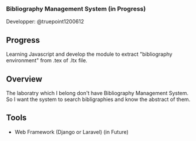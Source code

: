 ### Bibliography Management System (in Progress)

Developper: @truepoint1200612

## Progress
Learning Javascript and develop the module to extract "bibliography environment" from .tex of .ltx file.

## Overview

The laboratry which I belong don't have Bibliography Management System.
So I want the system to search bibligraphies and know the abstract of them.

## Tools
- Web Framework (Django or Laravel) (in Future)
